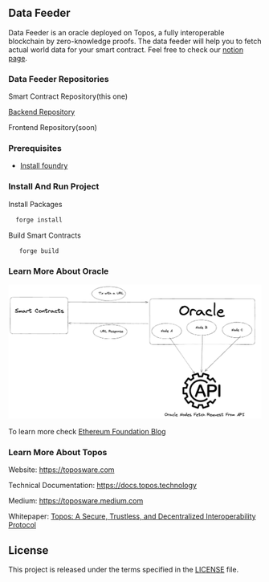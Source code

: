 ## Data Feeder

Data Feeder is an oracle deployed on Topos, a fully interoperable blockchain by zero-knowledge proofs. The data feeder will help you to fetch actual world data for your smart contract. Feel free to check our [notion page](https://lumbar-diplodocus-5cf.notion.site/Data-Feeder-10698af3252343f6b6975ac2f359afa7).

### Data Feeder Repositories

Smart Contract Repository(this one)

[Backend Repository](https://github.com/yehia67/data-feeder)

Frontend Repository(soon)

### Prerequisites 
- [Install foundry](https://book.getfoundry.sh/getting-started/installation)

### Install And Run Project
Install Packages
 ```sh
   forge install
 ```
 Build Smart Contracts
```sh
   forge build
```


### Learn More About Oracle

![Oracle Basics](./oracle-basics.png)

To learn more check [Ethereum Foundation Blog](https://ethereum.org/en/developers/docs/oracles)

### Learn More About Topos

Website: https://toposware.com

Technical Documentation: https://docs.topos.technology

Medium: https://toposware.medium.com

Whitepaper: [Topos: A Secure, Trustless, and Decentralized Interoperability Protocol](https://arxiv.org/pdf/2206.03481.pdf)

## License

This project is released under the terms specified in the [LICENSE](LICENSE) file.
